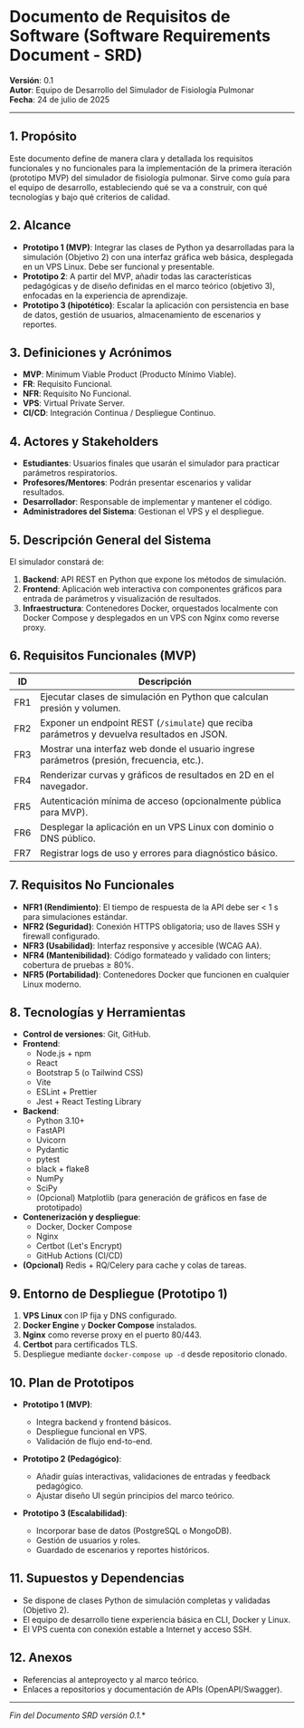 # Documento de Requisitos de Software (Software Requirements Document - SRD)

**Versión**: 0.1  
**Autor**: Equipo de Desarrollo del Simulador de Fisiología Pulmonar  
**Fecha**: 24 de julio de 2025

---

## 1. Propósito
Este documento define de manera clara y detallada los requisitos funcionales y no funcionales para la implementación de la primera iteración (prototipo MVP) del simulador de fisiología pulmonar. Sirve como guía para el equipo de desarrollo, estableciendo qué se va a construir, con qué tecnologías y bajo qué criterios de calidad.

## 2. Alcance
- **Prototipo 1 (MVP)**: Integrar las clases de Python ya desarrolladas para la simulación (Objetivo 2) con una interfaz gráfica web básica, desplegada en un VPS Linux. Debe ser funcional y presentable.
- **Prototipo 2**: A partir del MVP, añadir todas las características pedagógicas y de diseño definidas en el marco teórico (objetivo 3), enfocadas en la experiencia de aprendizaje.
- **Prototipo 3 (hipotético)**: Escalar la aplicación con persistencia en base de datos, gestión de usuarios, almacenamiento de escenarios y reportes.

## 3. Definiciones y Acrónimos
- **MVP**: Minimum Viable Product (Producto Mínimo Viable).
- **FR**: Requisito Funcional.
- **NFR**: Requisito No Funcional.
- **VPS**: Virtual Private Server.
- **CI/CD**: Integración Continua / Despliegue Continuo.

## 4. Actores y Stakeholders
- **Estudiantes**: Usuarios finales que usarán el simulador para practicar parámetros respiratorios.
- **Profesores/Mentores**: Podrán presentar escenarios y validar resultados.
- **Desarrollador**: Responsable de implementar y mantener el código.
- **Administradores del Sistema**: Gestionan el VPS y el despliegue.

## 5. Descripción General del Sistema
El simulador constará de:
1. **Backend**: API REST en Python que expone los métodos de simulación.
2. **Frontend**: Aplicación web interactiva con componentes gráficos para entrada de parámetros y visualización de resultados.
3. **Infraestructura**: Contenedores Docker, orquestados localmente con Docker Compose y desplegados en un VPS con Nginx como reverse proxy.

## 6. Requisitos Funcionales (MVP)
| ID   | Descripción                                                          |
|------|----------------------------------------------------------------------|
| FR1  | Ejecutar clases de simulación en Python que calculan presión y volumen. |
| FR2  | Exponer un endpoint REST (`/simulate`) que reciba parámetros y devuelva resultados en JSON. |
| FR3  | Mostrar una interfaz web donde el usuario ingrese parámetros (presión, frecuencia, etc.). |
| FR4  | Renderizar curvas y gráficos de resultados en 2D en el navegador.      |
| FR5  | Autenticación mínima de acceso (opcionalmente pública para MVP).       |
| FR6  | Desplegar la aplicación en un VPS Linux con dominio o DNS público.     |
| FR7  | Registrar logs de uso y errores para diagnóstico básico.               |

## 7. Requisitos No Funcionales
- **NFR1 (Rendimiento)**: El tiempo de respuesta de la API debe ser < 1 s para simulaciones estándar.
- **NFR2 (Seguridad)**: Conexión HTTPS obligatoria; uso de llaves SSH y firewall configurado.
- **NFR3 (Usabilidad)**: Interfaz responsive y accesible (WCAG AA).
- **NFR4 (Mantenibilidad)**: Código formateado y validado con linters; cobertura de pruebas ≥ 80%.
- **NFR5 (Portabilidad)**: Contenedores Docker que funcionen en cualquier Linux moderno.

## 8. Tecnologías y Herramientas
- **Control de versiones**: Git, GitHub.
- **Frontend**:
  - Node.js + npm  
  - React  
  - Bootstrap 5 (o Tailwind CSS)  
  - Vite  
  - ESLint + Prettier  
  - Jest + React Testing Library
- **Backend**:
  - Python 3.10+  
  - FastAPI  
  - Uvicorn  
  - Pydantic  
  - pytest  
  - black + flake8  
  - NumPy  
  - SciPy  
  - (Opcional) Matplotlib (para generación de gráficos en fase de prototipado)
- **Contenerización y despliegue**:
  - Docker, Docker Compose  
  - Nginx  
  - Certbot (Let's Encrypt)  
  - GitHub Actions (CI/CD)
- **(Opcional)** Redis + RQ/Celery para cache y colas de tareas.

## 9. Entorno de Despliegue (Prototipo 1)
1. **VPS Linux** con IP fija y DNS configurado.  
2. **Docker Engine** y **Docker Compose** instalados.  
3. **Nginx** como reverse proxy en el puerto 80/443.  
4. **Certbot** para certificados TLS.  
5. Despliegue mediante `docker-compose up -d` desde repositorio clonado.

## 10. Plan de Prototipos
- **Prototipo 1 (MVP)**:  
  - Integra backend y frontend básicos.  
  - Despliegue funcional en VPS.  
  - Validación de flujo end-to-end.

- **Prototipo 2 (Pedagógico)**:  
  - Añadir guías interactivas, validaciones de entradas y feedback pedagógico.  
  - Ajustar diseño UI según principios del marco teórico.

- **Prototipo 3 (Escalabilidad)**:  
  - Incorporar base de datos (PostgreSQL o MongoDB).  
  - Gestión de usuarios y roles.  
  - Guardado de escenarios y reportes históricos.

## 11. Supuestos y Dependencias
- Se dispone de clases Python de simulación completas y validadas (Objetivo 2).
- El equipo de desarrollo tiene experiencia básica en CLI, Docker y Linux.
- El VPS cuenta con conexión estable a Internet y acceso SSH.

## 12. Anexos
- Referencias al anteproyecto y al marco teórico.  
- Enlaces a repositorios y documentación de APIs (OpenAPI/Swagger).

---

*Fin del Documento SRD versión 0.1.**

